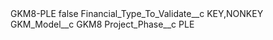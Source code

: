 <?xml version="1.0" encoding="UTF-8"?>
<CustomMetadata xmlns="http://soap.sforce.com/2006/04/metadata" xmlns:xsi="http://www.w3.org/2001/XMLSchema-instance" xmlns:xsd="http://www.w3.org/2001/XMLSchema">
    <label>GKM8-PLE</label>
    <protected>false</protected>
    <values>
        <field>Financial_Type_To_Validate__c</field>
        <value xsi:type="xsd:string">KEY,NONKEY</value>
    </values>
    <values>
        <field>GKM_Model__c</field>
        <value xsi:type="xsd:string">GKM8</value>
    </values>
    <values>
        <field>Project_Phase__c</field>
        <value xsi:type="xsd:string">PLE</value>
    </values>
</CustomMetadata>
